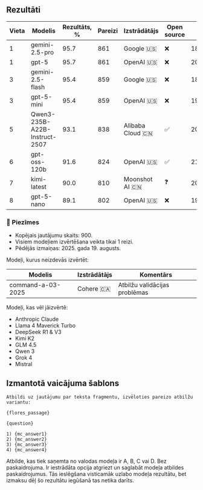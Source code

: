 ## Rezultāti

Vieta | Modelis                       | Rezultāts, % | Pareizi | Izstrādātājs   | Open source | Datums     |
------|-------------------------------|--------------|---------|----------------|-------------|------------|
1     | gemini-2.5-pro                | 95.7         | 861     | Google 🇺🇸            | ❌     | 18/08/2025  |
1     | gpt-5                         | 95.7         | 861     | OpenAI 🇺🇸            | ❌     | 20/08/2025  |                
3     | gemini-2.5-flash              | 95.4         | 859     | Google 🇺🇸            | ❌     | 18/08/2025  |
3     | gpt-5-mini                    | 95.4         | 859     | OpenAI 🇺🇸            | ❌     | 19/08/2025  |
5     | Qwen3-235B-A22B-Instruct-2507 | 93.1         | 838     | Alibaba Cloud 🇨🇳     | ✅     | 20/08/2025  |
6     | gpt-oss-120b                  | 91.6         | 824     | OpenAI 🇺🇸            | ✅     | 21/08/2025  |
7     | kimi-latest                   | 90.0         | 810     | Moonshot AI 🇨🇳       | ❓     | 20/08/2025  |
8     | gpt-5-nano                    | 89.1         | 802     | OpenAI 🇺🇸            | ❌     | 19/08/2025  |

### 📝 Piezīmes

- Kopējais jautājumu skaits: 900. 
- Visiem modeļiem izvērtēšana veikta tikai 1 reizi.
- Pēdējās izmaiņas: 2025. gada 19. augusts.

Modeļi, kurus neizdevās izvērtēt:

Modelis           | Izstrādātājs   | Komentārs                         |
------------------|----------------|-----------------------------------|
command-a-03-2025 | Cohere 🇨🇦       | Atbilžu validācijas problēmas    |

Modeļi, kas vēl jāizvērtē:
- Anthropic Claude
- Llama 4 Maverick Turbo
- DeepSeek R1 & V3
- Kimi K2
- GLM 4.5
- Qwen 3
- Grok 4
- Mistral

## Izmantotā vaicājuma šablons

```
Atbildi uz jautājumu par teksta fragmentu, izvēloties pareizo atbilžu variantu:

{flores_passage}
        
{question}

1) {mc_answer1}
2) {mc_answer2}
3) {mc_answer3}
4) {mc_answer4}
```

Atbilde, kas tiek saņemta no valodas modeļa ir A, B, C vai D. Bez paskaidrojuma. Ir iestrādāta opcija atgriezt un saglabāt modeļa atbildes paskaidrojumus. Tās ieslēgšana visticamāk uzlabo modeļa rezultātu, bet izmaksu dēļ šo rezultātu iegūšanā tas netika darīts.